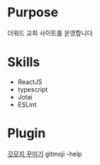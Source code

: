 # Purpose
더워드 교회 사이트를 운영합니다

# Skills
* ReactJS
* typescript
* Jotai
* ESLint

# Plugin
[깃모지 꾸미기](https://inpa.tistory.com/entry/GIT-%E2%9A%A1%EF%B8%8F-Gitmoji-%EC%82%AC%EC%9A%A9%EB%B2%95-Gitmoji-cli)
gitmoji -help